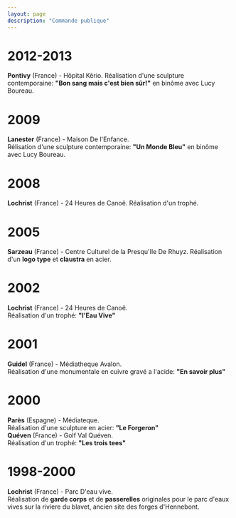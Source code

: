 ```yaml
---
layout: page
description: "Commande publique"
---
```


2012-2013
=========
**Pontivy** (France) - Hôpital Kêrio. 
Réalisation d'une sculpture contemporaine: **"Bon sang mais c'est bien sûr!"** en binôme avec Lucy Boureau.  

2009
====
**Lanester** (France) - Maison De l'Enfance.  
Rélisation d'une sculpture contemporaine: **"Un Monde Bleu"** en binôme avec Lucy Boureau.   

2008
====
**Lochrist** (France) - 24 Heures de Canoë. 
Réalisation d'un trophé.  

2005
====
**Sarzeau** (France) - Centre Culturel de la Presqu'Ile De Rhuyz. 
Réalisation d'un **logo type** et **claustra** en acier.  

2002
====
**Lochrist** (France) - 24 Heures de Canoë.  
Réalisation d'un trophé: **"l'Eau Vive"**  

2001
====
**Guidel** (France) - Médiatheque Avalon.  
Réalisation d'une monumentale en cuivre gravé a l'acide: **"En savoir plus"**   

2000
====
**Parès** (Espagne) - Médiateque.  
Réalisation d'une sculpture en acier: **"Le Forgeron"**  
**Quéven** (France) - Golf Val Quéven.  
Réalisation d'un trophé: **"Les trois tees"**  

1998-2000
========
**Lochrist** (France) - Parc D'eau vive.  
Réalisation de **garde corps** et de **passerelles** originales pour le parc d'eaux vives sur la riviere du blavet, ancien site des forges d'Hennebont.  
